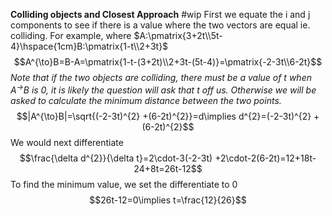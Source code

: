 **Colliding objects and Closest Approach** #wip 
First we equate the i and j components to see if there is a value where the two vectors are equal ie. colliding. For example, where $A:\pmatrix{3+2t\\5t-4}\hspace{1cm}B:\pmatrix{1-t\\2+3t}$
$$A^{\to}B=B-A=\pmatrix{1-t-(3+2t)\\2+3t-(5t-4)}=\pmatrix{-2-3t\\6-2t}$$
*Note that if the two objects are colliding, there must be a value of t when $A^{\to}B$ is 0, it is likely the question will ask that t off us. Otherwise we will be asked to calculate the minimum distance between the two points.*
$$|A^{\to}B|=\sqrt{(-2-3t)^{2} +(6-2t)^{2}}=d\implies d^{2}=(-2-3t)^{2} +(6-2t)^{2}$$
We would next differentiate 
$$\frac{\delta d^{2}}{\delta t}=2\cdot-3(-2-3t) +2\cdot-2(6-2t)=12+18t-24+8t=26t-12$$
To find the minimum value, we set the differentiate to 0
$$26t-12=0\implies t=\frac{12}{26}$$
